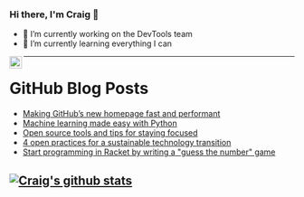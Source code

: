 ### Hi there, I'm Craig 👋

<!--
**CraigTeelFugro/CraigTeelFugro** is a ✨ _special_ ✨ repository because its `README.md` (this file) appears on your GitHub profile.

Here are some ideas to get you started:
-->

- 🔭 I’m currently working on the DevTools team
- 🌱 I’m currently learning everything I can

[<img align="left" alt="Craig Teel | LinkedIn" width="22px" src="https://cdn.jsdelivr.net/npm/simple-icons@v3/icons/linkedin.svg" />][linkedin]

---

# GitHub Blog Posts

<!-- BLOG-POST-LIST:START -->
- [Making GitHub’s new homepage fast and performant](https://github.blog/2021-01-29-making-githubs-new-homepage-fast-and-performant/)
- [Machine learning made easy with Python](https://opensource.com/article/21/1/machine-learning-python)
- [Open source tools and tips for staying focused](https://opensource.com/article/21/1/stay-focused)
- [4 open practices for a sustainable technology transition](https://opensource.com/article/21/1/open-practices-sustainable-technology-transition)
- [Start programming in Racket by writing a &quot;guess the number&quot; game](https://opensource.com/article/21/1/racket-guess-number)
<!-- BLOG-POST-LIST:END -->

## [![Craig's github stats](https://github-readme-stats.vercel.app/api?username=craigteelfugro)](https://github.com/anuraghazra/github-readme-stats)


[linkedin]: https://linkedin.com/in/craig-teel-b8786771

